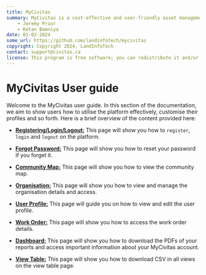 ```yaml
---
title: MyCivitas
summary: MyCivitas is a cost-effective and user-friendly asset management platform designed specifically for small communities. This comprehensive solution offers an all-inclusive and easy-to-use platform, empowering users to efficiently record and manage their assets within a powerful information system. With MyCivitas, communities can streamline their asset management processes, ensuring a seamless and effective approach to organising and overseeing their valuable resources.
    - Jeremy Prior
    - Ketan Bamniya
date: 01-02-2024
some_url: https://github.com/landinfotech/mycivitas
copyright: Copyright 2024, LandInfoTech
contact: support@civitas.ca
license: This program is free software; you can redistribute it and/or modify it under the terms of the GNU Affero General Public License as published by the Free Software Foundation; either version 3 of the License, or (at your option) any later version.
---
```



# MyCivitas User guide

Welcome to the MyCivitas user guide. In this section of the documentation, we aim to show users how to utilise the platform effectively, customise their profiles and so forth. Here is a brief overview of the content provided here:

* **[Registering/Login/Logout:](./register-login-logout.md)** This page will show you how to `register`, `login` and `logout` on the platform.

* **[Forgot Password:](./forgot-password.md)** This page will show you how to reset your password if you forget it.

* **[Community Map:](./community-map.md)** This page will show you how to view the community map.

* **[Organisation:](./organisation.md)** This page will show you how to view and manage the organisation details and access.

* **[User Profile:](./user-profile.md)** This page will guide you on how to view and edit the user profile.

* **[Work Order:](./work-order.md)** This page will show you how to access the work order details.

* **[Dashboard:](./dashboard.md)** This page will show you how to download the PDFs of your reports and access important information about your MyCivitas account.

* **[View Table:](./view-table.md)** This page will show you how to download CSV in all views on the view table page.

